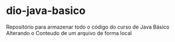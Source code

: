 # dio-java-basico
Repositório para armazenar todo o código do curso de Java Básico
Alterando o Conteudo de um arquivo de forma local
